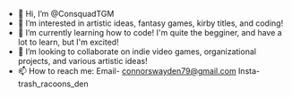 - 👋 Hi, I’m @ConsquadTGM
- 👀 I’m interested in artistic ideas, fantasy games, kirby titles, and coding!
- 🌱 I’m currently learning how to code! I'm quite the begginer, and have a lot to learn, but I'm excited!
- 💞️ I’m looking to collaborate on indie video games, organizational projects, and various artistic ideas!
- 📫 How to reach me: Email- connorswayden79@gmail.com Insta- trash_racoons_den
